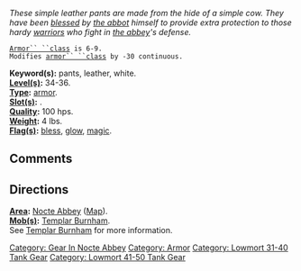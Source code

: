 *These simple leather pants are made from the hide of a simple cow. They
have been [blessed](Bless "wikilink") by [the
abbot](Abbot_Cassinus "wikilink") himself to provide extra protection to
those hardy [warriors](:Category:_Warriors "wikilink") who fight in [the
abbey](:Category:_Nocte_Abbey "wikilink")'s defense.*

[`Armor`` ``class`](Armor_Values "wikilink")` is 6-9.`  
`Modifies `[`armor`` ``class`](Armor_Class "wikilink")` by -30 continuous.`

**Keyword(s):** pants, leather, white.  
**[Level(s)](Object_Level "wikilink"):** 34-36.  
**[Type](:Category:_Object_Types "wikilink"):**
[armor](:Category:_Armor "wikilink").  
**[Slot(s)](Object_Slots "wikilink"):** <worn on legs>.  
**[Quality](Object_Quality "wikilink"):** 100 hps.  
**[Weight](Object_Weight "wikilink"):** 4 lbs.  
**[Flag(s)](:Category:_Object_Flags "wikilink"):**
[bless](Bless_Flag "wikilink"), [glow](Glow_Flag "wikilink"),
[magic](Magic_Flag "wikilink").  

## Comments

## Directions

**[Area](:Category:_Areas "wikilink"):** [Nocte
Abbey](:Category:_Nocte_Abbey "wikilink")
([Map](Nocte_Abbey_Map "wikilink")).  
**[Mob(s)](:Category:_Mobs "wikilink"):** [Templar
Burnham](Templar_Burnham "wikilink").  
See [Templar Burnham](Templar_Burnham "wikilink") for more
information.  

[Category: Gear In Nocte
Abbey](Category:_Gear_In_Nocte_Abbey "wikilink") [Category:
Armor](Category:_Armor "wikilink") [Category: Lowmort 31-40 Tank
Gear](Category:_Lowmort_31-40_Tank_Gear "wikilink") [Category: Lowmort
41-50 Tank Gear](Category:_Lowmort_41-50_Tank_Gear "wikilink")
